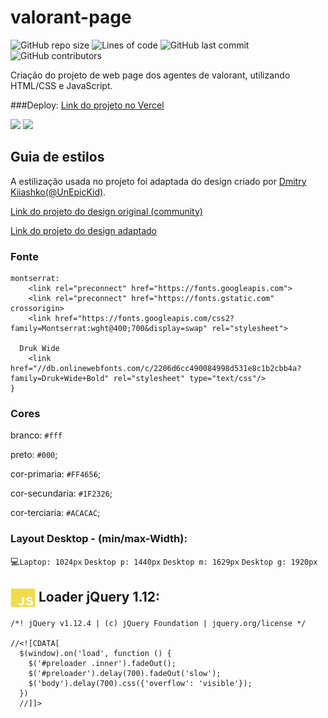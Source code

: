# valorant-page

![GitHub repo size](https://img.shields.io/github/repo-size/Wario-ajs/valorant-page?style=flat-square) ![Lines of code](https://img.shields.io/tokei/lines/github.com/Wario-ajs/valorant-page?style=flat-square) ![GitHub last commit](https://img.shields.io/github/last-commit/Wario-ajs/valorant-page) ![GitHub contributors](https://img.shields.io/github/contributors/Wario-ajs/valorant-page)

Criação do projeto de web page dos agentes de valorant, utilizando HTML/CSS e JavaScript.

###Deploy: [Link do projeto no Vercel](https://valorant-page-31qa.vercel.app/)

<img src="valorant--page/assets/img/valorant-cover.png">
<img src="valorant--page/assets/img/valorant-cover2.png">

## Guia de estilos

A estilização usada no projeto foi adaptada do design criado por [Dmitry Kiiashko(@UnEpicKid)](https://www.figma.com/@UnEpicKid).

[Link do projeto do design original (community)](https://www.figma.com/community/file/828904636600001452)

[Link do projeto do design adaptado](https://www.figma.com/file/RRMSGqEobhfE3Kdw7PDIVN/Valorant---Agents-page-concept-design-(Community)?node-id=1%3A2)

### Fonte

```
montserrat:
    <link rel="preconnect" href="https://fonts.googleapis.com">
    <link rel="preconnect" href="https://fonts.gstatic.com" crossorigin>
    <link href="https://fonts.googleapis.com/css2?family=Montserrat:wght@400;700&display=swap" rel="stylesheet">
    
  Druk Wide
    <link href="//db.onlinewebfonts.com/c/2206d6cc490084998d531e8c1b2cbb4a?family=Druk+Wide+Bold" rel="stylesheet" type="text/css"/>
}
```

### Cores

branco: `#fff`

preto: `#000`;

cor-primaria: `#FF4656`;

cor-secundaria: `#1F2326`;

cor-terciaria: `#ACACAC`;

### Layout Desktop - (min/max-Width):

:computer:`Laptop: 1024px` 
          `Desktop p: 1440px`
          `Desktop m: 1629px`
          `Desktop g: 1920px`



## <img align="center" alt="Mario-Js" height="30" width="40" src="https://raw.githubusercontent.com/devicons/devicon/master/icons/javascript/javascript-plain.svg"> Loader jQuery 1.12:

```
/*! jQuery v1.12.4 | (c) jQuery Foundation | jquery.org/license */

//<![CDATA[
  $(window).on('load', function () {
    $('#preloader .inner').fadeOut();
    $('#preloader').delay(700).fadeOut('slow'); 
    $('body').delay(700).css({'overflow': 'visible'});
  })
  //]]>

```
